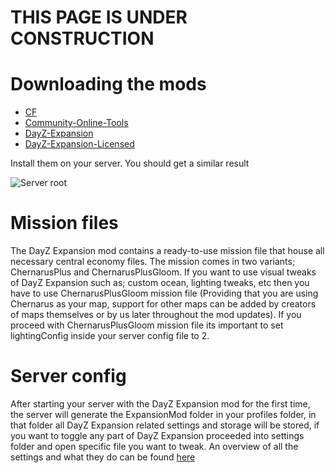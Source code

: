 
# THIS PAGE IS UNDER CONSTRUCTION

# Downloading the mods
- [CF](https://steamcommunity.com/workshop/filedetails/?id=1559212036)
- [Community-Online-Tools](https://steamcommunity.com/workshop/filedetails/?id=1564026768)
- [DayZ-Expansion](https://steamcommunity.com/sharedfiles/filedetails/?id=2116151222)
- [DayZ-Expansion-Licensed](https://steamcommunity.com/workshop/filedetails/?id=2116157322)

Install them on your server. You should get a similar result

![Server root](https://i.imgur.com/OEaEuf8.png)

# Mission files

The DayZ Expansion mod contains a ready-to-use mission file that house all necessary central economy files. The mission comes in two variants; ChernarusPlus and ChernarusPlusGloom. If you want to use visual tweaks of DayZ Expansion such as; custom ocean, lighting tweaks, etc then you have to use ChernarusPlusGloom mission file (Providing that you are using Chernarus as your map, support for other maps can be added by creators of maps themselves or by us later throughout the mod updates). If you proceed with ChernarusPlusGloom mission file its important to set lightingConfig inside your server config file to 2.

# Server config

After starting your server with the DayZ Expansion mod for the first time, the server will generate the ExpansionMod folder in your profiles folder, in that folder all DayZ Expansion related settings and storage will be stored, if you want to toggle any part of DayZ Expansion proceeded into settings folder and open specific file you want to tweak. An overview of all the settings and what they do can be found [here](https://github.com/salutesh/DayZ-Expansion-Scripts/wiki/Server-settings)

